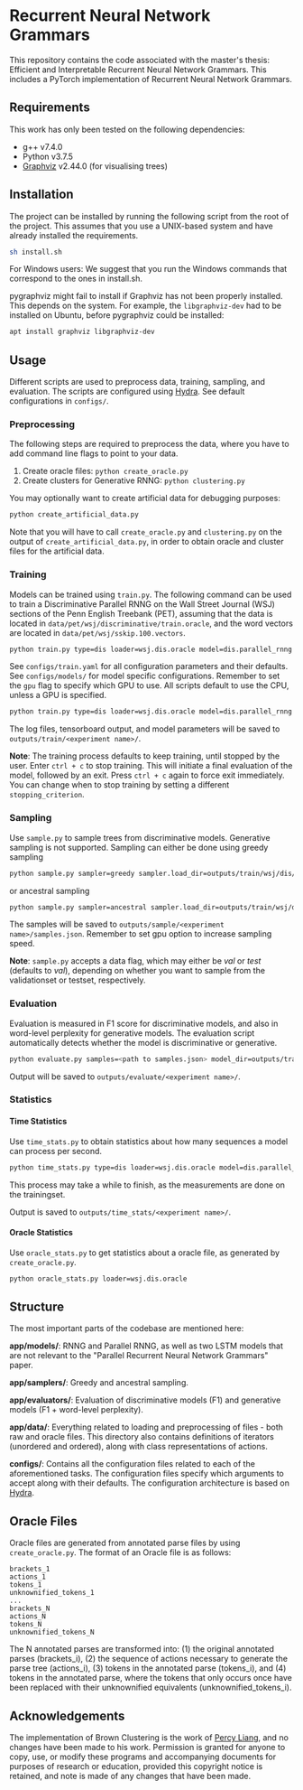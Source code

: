 # Recurrent Neural Network Grammars
This repository contains the code associated with the master's thesis: Efficient and Interpretable Recurrent Neural Network Grammars. This includes a PyTorch implementation of Recurrent Neural Network Grammars.

## Requirements
This work has only been tested on the following dependencies:

* g++ v7.4.0
* Python v3.7.5
* [Graphviz](http://graphviz.org/) v2.44.0 (for visualising trees)

## Installation
The project can be installed by running the following script from the root of the project. This assumes that you use a UNIX-based system and have already installed the requirements.

``` sh
sh install.sh
```

For Windows users: We suggest that you run the Windows commands that correspond to the ones in install.sh.

pygraphviz might fail to install if Graphviz has not been properly installed. This depends on the system. For example, the `libgraphviz-dev` had to be installed on Ubuntu, before pygraphviz could be installed:

``` sh
apt install graphviz libgraphviz-dev
```

## Usage
Different scripts are used to preprocess data, training, sampling, and evaluation. The scripts are configured using [Hydra](https://hydra.cc/). See default configurations in `configs/`.

### Preprocessing

The following steps are required to preprocess the data, where you have to add command line flags to point to your data.

1. Create oracle files: `python create_oracle.py`
2. Create clusters for Generative RNNG: `python clustering.py`

You may optionally want to create artificial data for debugging purposes:

``` sh
python create_artificial_data.py
```

Note that you will have to call `create_oracle.py` and `clustering.py` on the output of `create_artificial_data.py`, in order to obtain oracle and cluster files for the artificial data.

### Training

Models can be trained using `train.py`. The following command can be used to train a Discriminative Parallel RNNG on the Wall Street Journal (WSJ) sections of the Penn English Treebank (PET), assuming that the data is located in `data/pet/wsj/discriminative/train.oracle`, and the word vectors are located in `data/pet/wsj/sskip.100.vectors`.

``` sh
python train.py type=dis loader=wsj.dis.oracle model=dis.parallel_rnng name=wsj/dis/parallel_rnng
```

See `configs/train.yaml` for all configuration parameters and their defaults. See `configs/models/` for model specific configurations. Remember to set the `gpu` flag to specify which GPU to use. All scripts default to use the CPU, unless a GPU is specified.

``` sh
python train.py type=dis loader=wsj.dis.oracle model=dis.parallel_rnng gpu=0 name=<experiment name>
```

The log files, tensorboard output, and model parameters will be saved to `outputs/train/<experiment name>/`.

**Note**: The training process defaults to keep training, until stopped by the user. Enter `ctrl + c` to stop training. This will initiate a final evaluation of the model, followed by an exit. Press `ctrl + c` again to force exit immediately. You can change when to stop training by setting a different `stopping_criterion`.

### Sampling

Use `sample.py` to sample trees from discriminative models. Generative sampling is not supported. Sampling can either be done using greedy sampling

``` sh
python sample.py sampler=greedy sampler.load_dir=outputs/train/wsj/dis/parallel_rnng data=test gpu=0 name=<experiment name>
```

or ancestral sampling

``` sh
python sample.py sampler=ancestral sampler.load_dir=outputs/train/wsj/dis/parallel_rnng data=test gpu=0 name=<experiment name>
```

The samples will be saved to `outputs/sample/<experiment name>/samples.json`. Remember to set gpu option to increase sampling speed.

**Note**: `sample.py` accepts a data flag, which may either be *val* or *test* (defaults to *val*), depending on whether you want to sample from the validationset or testset, respectively.

### Evaluation

Evaluation is measured in F1 score for discriminative models, and also in word-level perplexity for generative models. The evaluation script automatically detects whether the model is discriminative or generative.

``` sh
python evaluate.py samples=<path to samples.json> model_dir=outputs/train/wsj/dis/parallel_rnng gpu=0 name=<experiment name>
```

Output will be saved to `outputs/evaluate/<experiment name>/`.

### Statistics

#### Time Statistics

Use `time_stats.py` to obtain statistics about how many sequences a model can process per second.

``` sh
python time_stats.py type=dis loader=wsj.dis.oracle model=dis.parallel_rnng iterator.batch_size=64 gpu=0 name=<experiment name>
```

This process may take a while to finish, as the measurements are done on the trainingset.

Output is saved to `outputs/time_stats/<experiment name>/`.

#### Oracle Statistics

Use `oracle_stats.py` to get statistics about a oracle file, as generated by `create_oracle.py`.

``` sh
python oracle_stats.py loader=wsj.dis.oracle
```

## Structure

The most important parts of the codebase are mentioned here:

**app/models/**: RNNG and Parallel RNNG, as well as two LSTM models that are not relevant to the "Parallel Recurrent Neural Network Grammars" paper.

**app/samplers/**: Greedy and ancestral sampling.

**app/evaluators/**: Evaluation of discriminative models (F1) and generative models (F1 + word-level perplexity).

**app/data/**: Everything related to loading and preprocessing of files - both raw and oracle files. This directory also contains definitions of iterators (unordered and ordered), along with class representations of actions.

**configs/**: Contains all the configuration files related to each of the aforementioned tasks. The configuration files specify which arguments to accept along with their defaults. The configuration architecture is based on [Hydra](https://hydra.cc/).

## Oracle Files

Oracle files are generated from annotated parse files by using `create_oracle.py`. The format of an Oracle file is as follows:

```
brackets_1
actions_1
tokens_1
unknownified_tokens_1
...
brackets_N
actions_N
tokens_N
unknownified_tokens_N
```

The N annotated parses are transformed into: (1) the original annotated parses (brackets_i), (2) the sequence of actions necessary to generate the parse tree (actions_i), (3) tokens in the annotated parse (tokens_i), and (4) tokens in the annotated parse, where the tokens that only occurs once have been replaced with their unknownified equivalents (unknownified_tokens_i).

## Acknowledgements
The implementation of Brown Clustering is the work of [Percy Liang](https://github.com/percyliang/brown-cluster), and no changes have been made to his work. Permission is granted for anyone to copy, use, or modify these programs and accompanying documents for purposes of research or education, provided this copyright notice is retained, and note is made of any changes that have been made.
